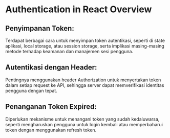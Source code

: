 # Authentication in React Overview

## Penyimpanan Token: 
Terdapat berbagai cara untuk menyimpan token autentikasi, seperti di state aplikasi, local storage, atau session storage, serta implikasi masing-masing metode terhadap keamanan dan manajemen sesi pengguna.

## Autentikasi dengan Header: 
Pentingnya menggunakan header Authorization untuk menyertakan token dalam setiap request ke API, sehingga server dapat memverifikasi identitas pengguna dengan tepat.

## Penanganan Token Expired: 
Diperlukan mekanisme untuk menangani token yang sudah kedaluwarsa, seperti mengharuskan pengguna untuk login kembali atau memperbaharui token dengan menggunakan refresh token.